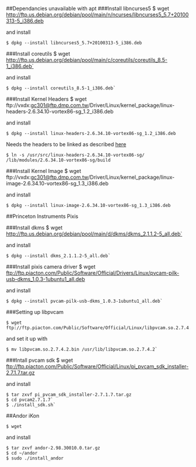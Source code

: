 ##Dependancies unavailable with apt
###Install libncurses5
	$ wget http://ftp.us.debian.org/debian/pool/main/n/ncurses/libncurses5_5.7+20100313-5_i386.deb

and install
	
	$ dpkg --install libncurses5_5.7+20100313-5_i386.deb



###Install coreutils
	$ wget http://ftp.us.debian.org/debian/pool/main/c/coreutils/coreutils_8.5-1_i386.deb`

and install

	$ dpkg --install coreutils_8.5-1_i386.deb`



###Install Kernel Headers
	$ wget ftp://vxdx:gc301@ftp.dmp.com.tw/Driver/Linux/kernel_package/linux-headers-2.6.34.10-vortex86-sg_1.2_i386.deb
	
and install

	$ dpkg --install linux-headers-2.6.34.10-vortex86-sg_1.2_i386.deb

Needs the headers to be linked as described [here](http://askubuntu.com/questions/260176/lib-modules-2-6-38-8-generic-build-no-such-file-or-directory)

	$ ln -s /usr/src/linux-headers-2.6.34.10-vortex86-sg/ /lib/modules/2.6.34.10-vortex86-sg/build



###Install Kernel Image
	$ wget ftp://vxdx:gc301@ftp.dmp.com.tw/Driver/Linux/kernel_package/linux-image-2.6.34.10-vortex86-sg_1.3_i386.deb
	
and install

	$ dpkg --install linux-image-2.6.34.10-vortex86-sg_1.3_i386.deb
	

##Princeton Instruments Pixis


###Install dkms
	$ wget http://ftp.us.debian.org/debian/pool/main/d/dkms/dkms_2.1.1.2-5_all.deb`
	
and install

	$ dpkg --install dkms_2.1.1.2-5_all.deb`



###Install pixis camera driver
	$ wget ftp://ftp.piacton.com/Public/Software/Official/Drivers/Linux/pvcam-pilk-usb-dkms_1.0.3-1ubuntu1_all.deb
	
and install

	$ dpkg --install pvcam-pilk-usb-dkms_1.0.3-1ubuntu1_all.deb`



###Setting up libpvcam

	$ wget ftp://ftp.piacton.com/Public/Software/Official/Linux/libpvcam.so.2.7.4.2.bin
	
and set it up with

	$ mv libpvcam.so.2.7.4.2.bin /usr/lib/libpvcam.so.2.7.4.2`
	
	
	
###Intall pvcam sdk
	$ wget ftp://ftp.piacton.com/Public/Software/Official/Linux/pi_pvcam_sdk_installer-2.7.1.7.tar.gz
	
and install

	$ tar zxvf pi_pvcam_sdk_installer-2.7.1.7.tar.gz
	$ cd pvcam2.7.1.7`
	$ ./install_sdk.sh`


##Andor iKon

	$ wget 

and install

	$ tar zxvf andor-2.98.30010.0.tar.gz
	$ cd ~/andor
	$ sudo ./install_andor

















